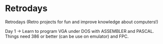 # Retrodays
Retrodays (Retro projects for fun and improve knowledge about computers!)

Day 1 -> Learn to program VGA under DOS with ASSEMBLER and PASCAL. Things need 386 or better (can be use on emulator) and FPC.
